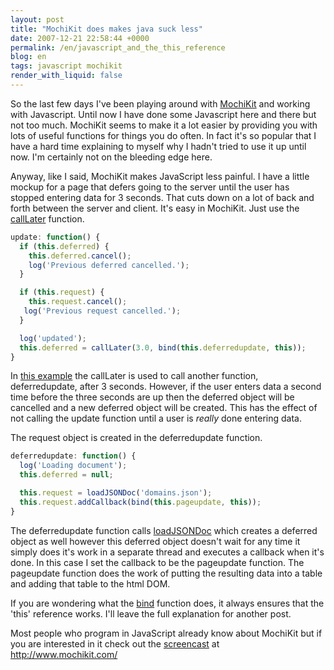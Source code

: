 ```yaml
---
layout: post
title: "MochiKit does makes java suck less"
date: 2007-12-21 22:58:44 +0000
permalink: /en/javascript_and_the_this_reference
blog: en
tags: javascript mochikit
render_with_liquid: false
---
```


So the last few days I've been playing around with
[MochiKit](http://www.mochikit.com/) and working with Javascript. Until now I
have done some Javascript here and there but not too much. MochiKit seems to
make it a lot easier by providing you with lots of useful functions for things
you do often. In fact it's so popular that I have a hard time explaining to
myself why I hadn't tried to use it up until now. I'm certainly not on the
bleeding edge here.

Anyway, like I said, MochiKit makes JavaScript less painful. I have a little
mockup for a page that defers going to the server until the user has stopped
entering data for 3 seconds. That cuts down on a lot of back and forth between
the server and client. It's easy in MochiKit. Just use the
[callLater](http://www.mochikit.com/doc/html/MochiKit/Async.html#fn-calllater)
function.

```javascript
update: function() {
  if (this.deferred) {
    this.deferred.cancel();
    log('Previous deferred cancelled.');
  }

  if (this.request) {
    this.request.cancel();
   log('Previous request cancelled.');
  }

  log('updated');
  this.deferred = callLater(3.0, bind(this.deferredupdate, this));
}
```

In [this example](/assets/demos/files/calllatertest.html) the callLater is used to call
another function, deferredupdate, after 3 seconds. However, if the user enters
data a second time before the three seconds are up then the deferred object
will be cancelled and a new deferred object will be created. This has the
effect of not calling the update function until a user is _really_ done
entering data.

The request object is created in the deferredupdate function.

```javascript
deferredupdate: function() {
  log('Loading document');
  this.deferred = null;

  this.request = loadJSONDoc('domains.json');
  this.request.addCallback(bind(this.pageupdate, this));
}
```

The deferredupdate function calls
[loadJSONDoc](http://www.mochikit.com/doc/html/MochiKit/Async.html#fn-loadjsondoc)
which creates a deferred object as well however this deferred object doesn't
wait for any time it simply does it's work in a separate thread and executes a
callback when it's done. In this case I set the callback to be the pageupdate
function. The pageupdate function does the work of putting the resulting data
into a table and adding that table to the html DOM.

If you are wondering what the
[bind](http://mochikit.com/doc/html/MochiKit/Base.html#fn-bind) function does,
it always ensures that the 'this' reference works. I'll leave the full
explanation for another post.

Most people who program in JavaScript already know about MochiKit but if you
are interested in it check out the
[screencast](http://mochikit.com/screencasts/MochiKit_Intro-1.mov) at
http://www.mochikit.com/
